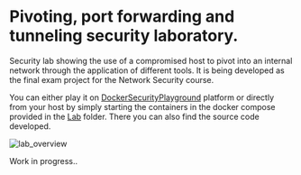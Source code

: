 # Pivoting, port forwarding and tunneling security laboratory.

Security lab showing the use of a compromised host to pivot into an internal network through the application of different tools. 
It is being developed as the final exam project for the Network Security course.

You can either play it on [DockerSecurityPlayground](https://github.com/DockerSecurityPlayground/DSP) platform or directly from your host by simply starting the containers in the docker compose provided in the [Lab](https://github.com/cxnturi0n/pivoting-tunneling-lab/tree/main/Lab) folder. There you can also find the source code developed.

![lab_overview](https://github.com/cxnturi0n/pivoting-tunneling-lab/assets/75443422/58436e45-298e-4dab-9edf-11b942ce6d5e)

Work in progress..
